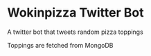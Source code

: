 # Wokinpizza Twitter Bot
A twitter bot that tweets random pizza toppings

Toppings are fetched from MongoDB